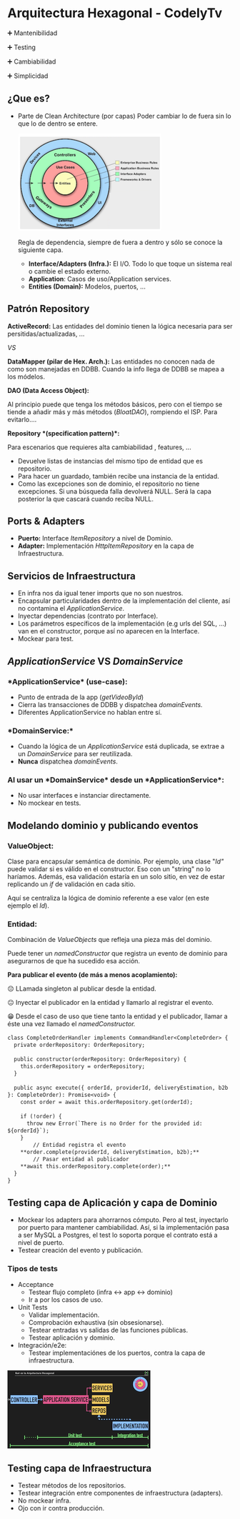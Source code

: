 # Arquitectura Hexagonal - CodelyTv

➕ Mantenibilidad

➕ Testing

➕ Cambiabilidad

➕ Simplicidad

## ¿Que es?

- Parte de Clean Architecture (por capas) Poder cambiar lo de fuera sin lo que lo de dentro se entere.

  <img src="./assets/layers.png" alt="image-20210418100138969"  />

  Regla de dependencia, siempre de fuera a dentro y sólo se conoce la siguiente capa.

  - **Interface/Adapters (Infra.):** El I/O. Todo lo que toque un sistema real o cambie el estado externo.
  - **Application**: Casos de uso/Application services.
  - **Entities (Domain):** Modelos, puertos, ...

## Patrón Repository

**ActiveRecord:** Las entidades del dominio tienen la lógica necesaria para ser persitidas/actualizadas, ...

_VS_

**DataMapper (pilar de Hex. Arch.):** Las entidades no conocen nada de como son manejadas en DDBB. Cuando la info llega de DDBB se mapea a los módelos.

**DAO (Data Access Object):**

Al principio puede que tenga los métodos básicos, pero con el tiempo se tiende a añadir más y más métodos (_BloatDAO_), rompiendo el ISP. Para evitarlo....

**Repository \*(specification pattern)\*:**

Para escenarios que requieres alta cambiabilidad , features, ...

- Devuelve listas de instancias del mismo tipo de entidad que es repositorio.
- Para hacer un guardado, también recibe una instancia de la entidad.
- Como las excepciones son de dominio, el repositorio no tiene excepciones. Si una búsqueda falla devolverá NULL. Será la capa posterior la que cascará cuando reciba NULL.

## Ports & Adapters

- **Puerto:** Interface _ItemRepository_ a nivel de Dominio.
- **Adapter:** Implementación _HttpItemRepository_ en la capa de Infraestructura.

## Servicios de Infraestructura

- En infra nos da igual tener imports que no son nuestros.
- Encapsular particularidades dentro de la implementación del cliente, así no contamina el _ApplicationService_.
- Inyectar dependencias (contrato por Interface).
- Los parámetros específicos de la implementación (e.g urls del SQL, ...) van en el constructor, porque así no aparecen en la Interface.
- Mockear para test.

## _ApplicationService_ VS _DomainService_

### **\*ApplicationService\* (use-case):**

- Punto de entrada de la app (_getVideoById_)
- Cierra las transacciones de DDBB y dispatchea _domainEvents._
- Diferentes ApplicationService no hablan entre sí.

### **\*DomainService:\***

- Cuando la lógica de un _ApplicationService_ está duplicada, se extrae a un _DomainService_ para ser reutilizada.
- **Nunca** dispatchea _domainEvents_.

### **Al usar un \*DomainService\* desde un \*ApplicationService\*:**

- No usar interfaces e instanciar directamente.
- No mockear en tests.

## Modelando dominio y publicando eventos

### **ValueObject:**

Clase para encapsular semántica de dominio. Por ejemplo, una clase "_Id"_ puede validar si es válido en el constructor. Eso con un "string" no lo haríamos. Además, esa validación estaría en un solo sitio, en vez de estar replicando un _if_ de validación en cada sitio.

Aquí se centraliza la lógica de dominio referente a ese valor (en este ejemplo el _Id_).

### Entidad:

Combinación de _ValueObjects_ que refleja una pieza más del dominio.

Puede tener un _namedConstructor_ que registra un evento de dominio para asegurarnos de que ha sucedido esa acción.

**Para publicar el evento (de más a menos acoplamiento):**

😔 LLamada singleton al publicar desde la entidad.

😐 Inyectar el publicador en la entidad y llamarlo al registrar el evento.

😁 Desde el caso de uso que tiene tanto la entidad y el publicador, llamar a éste una vez llamado el _namedConstructor._

```tsx
class CompleteOrderHandler implements CommandHandler<CompleteOrder> {
  private orderRepository: OrderRepository;

  public constructor(orderRepository: OrderRepository) {
    this.orderRepository = orderRepository;
  }

  public async execute({ orderId, providerId, deliveryEstimation, b2b }: CompleteOrder): Promise<void> {
    const order = await this.orderRepository.get(orderId);

    if (!order) {
      throw new Error(`There is no Order for the provided id: ${orderId}`);
    }
		// Entidad registra el evento
    **order.complete(providerId, deliveryEstimation, b2b);**
		// Pasar entidad al publicador
    **await this.orderRepository.complete(order);**
  }
}
```

## Testing capa de Aplicación y capa de Dominio

- Mockear los adapters para ahorrarnos cómputo. Pero al test, inyectarlo por puerto para mantener cambiabilidad. Así, si la implementación pasa a ser MySQL a Postgres, el test lo soporta porque el contrato está a nivel de puerto.
- Testear creación del evento y publicación.

### Tipos de tests

- Acceptance
  - Testear flujo completo (infra ↔ app ↔ dominio)
  - Ir a por los casos de uso.
- Unit Tests
  - Validar implementación.
  - Comprobación exhaustiva (sin obsesionarse).
  - Testear entradas vs salidas de las funciones públicas.
  - Testear aplicación y dominio.
- Integración/e2e:
  - Testear implementaciónes de los puertos, contra la capa de infraestructura.

<img src="./assets/test-types.png" alt="image-20210418100403217"  />

## Testing capa de Infraestructura

- Testear métodos de los repositorios.
- Testear integración entre componentes de infraestructura (adapters).
- No mockear infra.
- Ojo con ir contra producción.
